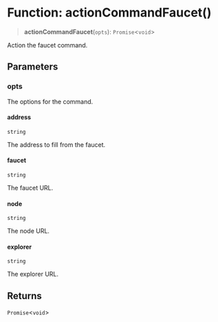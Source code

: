 # Function: actionCommandFaucet()

> **actionCommandFaucet**(`opts`): `Promise`\<`void`\>

Action the faucet command.

## Parameters

### opts

The options for the command.

#### address

`string`

The address to fill from the faucet.

#### faucet

`string`

The faucet URL.

#### node

`string`

The node URL.

#### explorer

`string`

The explorer URL.

## Returns

`Promise`\<`void`\>
